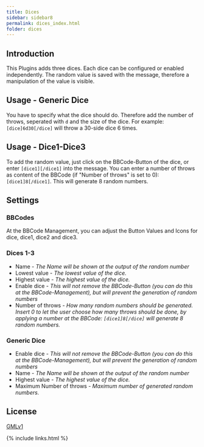 ```yaml
---
title: Dices
sidebar: sidebar8
permalink: dices_index.html
folder: dices
---
```


## Introduction

This Plugins adds three dices. Each dice can be configured or enabled independently.
The random value is saved with the message, therefore a manipulation of the value is visible.

## Usage - Generic Dice
You have to specify what the dice should do. Therefore add the number of throws, seperated with `d` and the size of the dice. 
For example: `[dice]6d30[/dice]` will throw a 30-side dice 6 times.

## Usage - Dice1-Dice3
To add the random value, just click on the BBCode-Button of the dice, or enter `[dice1][/dice1]` into the message.
You can enter a number of throws as content of the BBCode (if "Number of throws" is set to 0): `[dice1]8[/dice1]`. This will generate 8 random numbers.

## Settings

### BBCodes
At the BBCode Management, you can adjust the Button Values and Icons for dice, dice1, dice2 and dice3.

### Dices 1-3
* Name - *The Name will be shown at the output of the random number*
* Lowest value - *The lowest value of the dice.*
* Highest value - *The highest value of the dice.*
* Enable dice - *This will not remove the BBCode-Button (you can do this at the BBCode-Management), but will prevent the generation of random numbers*
* Number of throws - *How many random numbers should be generated. Insert 0 to let the user choose how many throws should be done, by applying a number at the BBCode: `[dice1]8[/dice]` will generate 8 random numbers.*

### Generic Dice
* Enable dice - *This will not remove the BBCode-Button (you can do this at the BBCode-Management), but will prevent the generation of random numbers*
* Name - *The Name will be shown at the output of the random number*
* Highest value - *The highest value of the dice.*
* Maximum Number of throws - *Maximum number of generated random numbers.*

## License
[GMLv1](license.html)

{% include links.html %}
